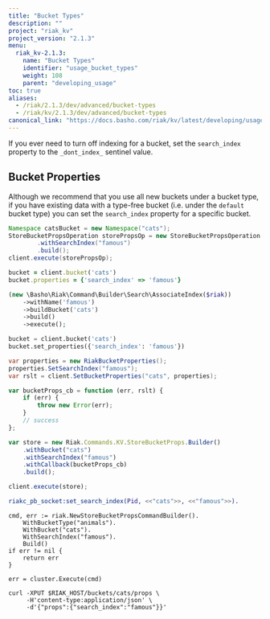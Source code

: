 ```yaml
---
title: "Bucket Types"
description: ""
project: "riak_kv"
project_version: "2.1.3"
menu:
  riak_kv-2.1.3:
    name: "Bucket Types"
    identifier: "usage_bucket_types"
    weight: 108
    parent: "developing_usage"
toc: true
aliases:
  - /riak/2.1.3/dev/advanced/bucket-types
  - /riak/kv/2.1.3/dev/advanced/bucket-types
canonical_link: "https://docs.basho.com/riak/kv/latest/developing/usage/bucket-types"
---
```


If you ever need to turn off indexing for a bucket, set the
`search_index` property to the `_dont_index_` sentinel value.

## Bucket Properties

Although we recommend that you use all new buckets under a bucket type,
if you have existing data with a type-free bucket (i.e. under the
`default` bucket type) you can set the `search_index` property for a
specific bucket.

```java
Namespace catsBucket = new Namespace("cats");
StoreBucketPropsOperation storePropsOp = new StoreBucketPropsOperation.Builder(catsBucket)
        .withSearchIndex("famous")
        .build();
client.execute(storePropsOp);
```

```ruby
bucket = client.bucket('cats')
bucket.properties = {'search_index' => 'famous'}
```

```php
(new \Basho\Riak\Command\Builder\Search\AssociateIndex($riak))
    ->withName('famous')
    ->buildBucket('cats')
    ->build()
    ->execute();
```

```python
bucket = client.bucket('cats')
bucket.set_properties({'search_index': 'famous'})
```

```csharp
var properties = new RiakBucketProperties();
properties.SetSearchIndex("famous");
var rslt = client.SetBucketProperties("cats", properties);
```

```javascript
var bucketProps_cb = function (err, rslt) {
    if (err) {
        throw new Error(err);
    }
    // success
};

var store = new Riak.Commands.KV.StoreBucketProps.Builder()
    .withBucket("cats")
    .withSearchIndex("famous")
    .withCallback(bucketProps_cb)
    .build();

client.execute(store);
```

```erlang
riakc_pb_socket:set_search_index(Pid, <<"cats">>, <<"famous">>).
```

```golang
cmd, err := riak.NewStoreBucketPropsCommandBuilder().
    WithBucketType("animals").
    WithBucket("cats").
    WithSearchIndex("famous").
    Build()
if err != nil {
    return err
}

err = cluster.Execute(cmd)
```

```curl
curl -XPUT $RIAK_HOST/buckets/cats/props \
     -H'content-type:application/json' \
     -d'{"props":{"search_index":"famous"}}'
```
